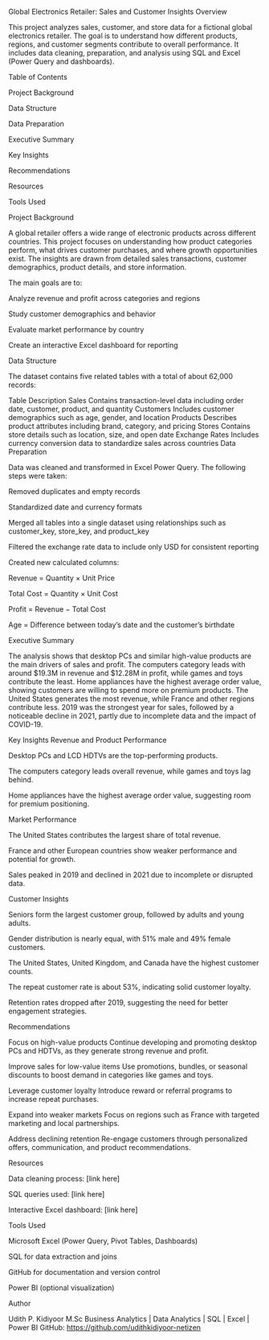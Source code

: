 Global Electronics Retailer: Sales and Customer Insights
Overview

This project analyzes sales, customer, and store data for a fictional global electronics retailer.
The goal is to understand how different products, regions, and customer segments contribute to overall performance.
It includes data cleaning, preparation, and analysis using SQL and Excel (Power Query and dashboards).

Table of Contents

Project Background

Data Structure

Data Preparation

Executive Summary

Key Insights

Recommendations

Resources

Tools Used

Project Background

A global retailer offers a wide range of electronic products across different countries.
This project focuses on understanding how product categories perform, what drives customer purchases, and where growth opportunities exist.
The insights are drawn from detailed sales transactions, customer demographics, product details, and store information.

The main goals are to:

Analyze revenue and profit across categories and regions

Study customer demographics and behavior

Evaluate market performance by country

Create an interactive Excel dashboard for reporting

Data Structure

The dataset contains five related tables with a total of about 62,000 records:

Table	Description
Sales	Contains transaction-level data including order date, customer, product, and quantity
Customers	Includes customer demographics such as age, gender, and location
Products	Describes product attributes including brand, category, and pricing
Stores	Contains store details such as location, size, and open date
Exchange Rates	Includes currency conversion data to standardize sales across countries
Data Preparation

Data was cleaned and transformed in Excel Power Query.
The following steps were taken:

Removed duplicates and empty records

Standardized date and currency formats

Merged all tables into a single dataset using relationships such as customer_key, store_key, and product_key

Filtered the exchange rate data to include only USD for consistent reporting

Created new calculated columns:

Revenue = Quantity × Unit Price

Total Cost = Quantity × Unit Cost

Profit = Revenue − Total Cost

Age = Difference between today’s date and the customer’s birthdate

Executive Summary

The analysis shows that desktop PCs and similar high-value products are the main drivers of sales and profit.
The computers category leads with around $19.3M in revenue and $12.28M in profit, while games and toys contribute the least.
Home appliances have the highest average order value, showing customers are willing to spend more on premium products.
The United States generates the most revenue, while France and other regions contribute less.
2019 was the strongest year for sales, followed by a noticeable decline in 2021, partly due to incomplete data and the impact of COVID-19.

Key Insights
Revenue and Product Performance

Desktop PCs and LCD HDTVs are the top-performing products.

The computers category leads overall revenue, while games and toys lag behind.

Home appliances have the highest average order value, suggesting room for premium positioning.

Market Performance

The United States contributes the largest share of total revenue.

France and other European countries show weaker performance and potential for growth.

Sales peaked in 2019 and declined in 2021 due to incomplete or disrupted data.

Customer Insights

Seniors form the largest customer group, followed by adults and young adults.

Gender distribution is nearly equal, with 51% male and 49% female customers.

The United States, United Kingdom, and Canada have the highest customer counts.

The repeat customer rate is about 53%, indicating solid customer loyalty.

Retention rates dropped after 2019, suggesting the need for better engagement strategies.

Recommendations

Focus on high-value products
Continue developing and promoting desktop PCs and HDTVs, as they generate strong revenue and profit.

Improve sales for low-value items
Use promotions, bundles, or seasonal discounts to boost demand in categories like games and toys.

Leverage customer loyalty
Introduce reward or referral programs to increase repeat purchases.

Expand into weaker markets
Focus on regions such as France with targeted marketing and local partnerships.

Address declining retention
Re-engage customers through personalized offers, communication, and product recommendations.

Resources

Data cleaning process: [link here]

SQL queries used: [link here]

Interactive Excel dashboard: [link here]


Tools Used

Microsoft Excel (Power Query, Pivot Tables, Dashboards)

SQL for data extraction and joins

GitHub for documentation and version control

Power BI (optional visualization)

Author

Udith P. Kidiyoor
M.Sc Business Analytics | Data Analytics | SQL | Excel | Power BI
GitHub: https://github.com/udithkidiyoor-netizen
